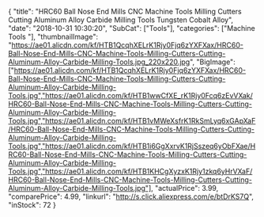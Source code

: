{
	"title": "HRC60 Ball Nose End Mills CNC Machine Tools Milling Cutters Cutting Aluminum Alloy Carbide Milling Tools Tungsten Cobalt Alloy",
	"date": "2018-10-31 10:30:20",
	"SubCat": ["Tools"],
	"categories": ["Machine Tools "],
	"thumbnailImage": "https://ae01.alicdn.com/kf/HTB1QcqhXELrK1Rjy0Fjq6zYXFXax/HRC60-Ball-Nose-End-Mills-CNC-Machine-Tools-Milling-Cutters-Cutting-Aluminum-Alloy-Carbide-Milling-Tools.jpg_220x220.jpg",
	"BigImage": ["https://ae01.alicdn.com/kf/HTB1QcqhXELrK1Rjy0Fjq6zYXFXax/HRC60-Ball-Nose-End-Mills-CNC-Machine-Tools-Milling-Cutters-Cutting-Aluminum-Alloy-Carbide-Milling-Tools.jpg","https://ae01.alicdn.com/kf/HTB1wwCfXE_rK1Rjy0Fcq6zEvVXak/HRC60-Ball-Nose-End-Mills-CNC-Machine-Tools-Milling-Cutters-Cutting-Aluminum-Alloy-Carbide-Milling-Tools.jpg","https://ae01.alicdn.com/kf/HTB1vMWeXsfrK1RkSmLyq6xGApXaF/HRC60-Ball-Nose-End-Mills-CNC-Machine-Tools-Milling-Cutters-Cutting-Aluminum-Alloy-Carbide-Milling-Tools.jpg","https://ae01.alicdn.com/kf/HTB1i6GgXxrvK1RjSszeq6yObFXae/HRC60-Ball-Nose-End-Mills-CNC-Machine-Tools-Milling-Cutters-Cutting-Aluminum-Alloy-Carbide-Milling-Tools.jpg","https://ae01.alicdn.com/kf/HTB1KHCgXyzxK1Rjy1zkq6yHrVXaF/HRC60-Ball-Nose-End-Mills-CNC-Machine-Tools-Milling-Cutters-Cutting-Aluminum-Alloy-Carbide-Milling-Tools.jpg"],
	"actualPrice": 3.99,
	"comparePrice": 4.99,
	"linkurl": "http://s.click.aliexpress.com/e/btDrKS7Q",
	"inStock": 72
}
